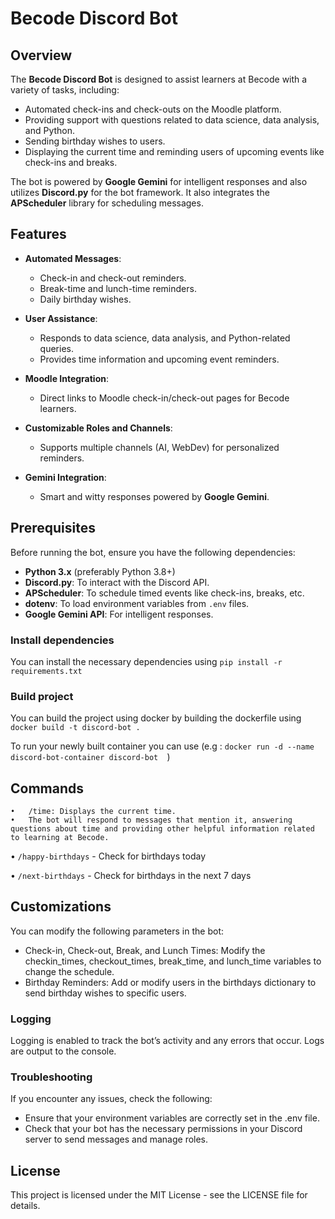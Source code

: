 # Becode Discord Bot

## Overview

The **Becode Discord Bot** is designed to assist learners at Becode with a variety of tasks, including:
- Automated check-ins and check-outs on the Moodle platform.
- Providing support with questions related to data science, data analysis, and Python.
- Sending birthday wishes to users.
- Displaying the current time and reminding users of upcoming events like check-ins and breaks.

The bot is powered by **Google Gemini** for intelligent responses and also utilizes **Discord.py** for the bot framework. It also integrates the **APScheduler** library for scheduling messages.

## Features

- **Automated Messages**:
  - Check-in and check-out reminders.
  - Break-time and lunch-time reminders.
  - Daily birthday wishes.
  
- **User Assistance**:
  - Responds to data science, data analysis, and Python-related queries.
  - Provides time information and upcoming event reminders.
  
- **Moodle Integration**:
  - Direct links to Moodle check-in/check-out pages for Becode learners.
  
- **Customizable Roles and Channels**:
  - Supports multiple channels (AI, WebDev) for personalized reminders.

- **Gemini Integration**:
  - Smart and witty responses powered by **Google Gemini**.
  
## Prerequisites

Before running the bot, ensure you have the following dependencies:

- **Python 3.x** (preferably Python 3.8+)
- **Discord.py**: To interact with the Discord API.
- **APScheduler**: To schedule timed events like check-ins, breaks, etc.
- **dotenv**: To load environment variables from `.env` files.
- **Google Gemini API**: For intelligent responses.

### Install dependencies

You can install the necessary dependencies using `pip install -r requirements.txt`

### Build project

You can build the project using docker by building the dockerfile using `docker build -t discord-bot .`

To run your newly built container you can use (e.g : `docker run -d --name discord-bot-container discord-bot  `)

## Commands
	•	/time: Displays the current time.
	•	The bot will respond to messages that mention it, answering questions about time and providing other helpful information related to learning at Becode.

  • `/happy-birthdays` - Check for birthdays today

  • `/next-birthdays` - Check for birthdays in the next 7 days

## Customizations

You can modify the following parameters in the bot:
- Check-in, Check-out, Break, and Lunch Times: Modify the checkin_times, checkout_times, break_time, and lunch_time variables to change the schedule.
- Birthday Reminders: Add or modify users in the birthdays dictionary to send birthday wishes to specific users.

### Logging

Logging is enabled to track the bot’s activity and any errors that occur. Logs are output to the console.

### Troubleshooting

If you encounter any issues, check the following:
- Ensure that your environment variables are correctly set in the .env file.
- Check that your bot has the necessary permissions in your Discord server to send messages and manage roles.

## License

This project is licensed under the MIT License - see the LICENSE file for details.
